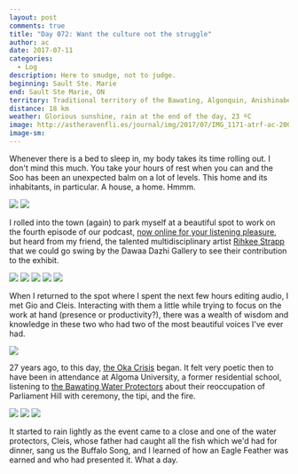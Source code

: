 ```yaml
---
layout: post
comments: true
title: "Day 072: Want the culture not the struggle"
author: ac
date: 2017-07-11
categories:
  - Log
description: Here to smudge, not to judge.
beginning: Sault Ste. Marie
end: Sault Ste Marie, ON
territory: Traditional territory of the Bawating, Algonquin, Anishinabek, Haudenosaunee, Ojibway, Odawa and Cree
distance: 18 km
weather: Glorious sunshine, rain at the end of the day, 23 ºC
image: http://astheravenfli.es/journal/img/2017/07/IMG_1171-atrf-ac-2000-web.jpg
image-sm:
---
```


Whenever there is a bed to sleep in, my body takes its time rolling out. I don't mind this much. You take your hours of rest when you can and the Soo has been an unexpected balm on a lot of levels. This home and its inhabitants, in particular. A house, a home. Hmmm. 

<img src="http://astheravenfli.es/journal/img/2017/07/IMG_1127-atrf-ac-2000-web.jpg">


<img src="http://astheravenfli.es/journal/img/2017/07/IMG_1129-atrf-ac-2000-web.jpg">

I rolled into the town (again) to park myself at a beautiful spot to work on the fourth episode of our podcast, [now online for your listening pleasure](http://astheravenfli.es/journal/2017/07/11/flight-04/), but heard from my friend, the talented multidisciplinary artist [Rihkee Strapp](https://www.facebook.com/RihkeeStrapp/) that we could go swing by the Dawaa Dazhi Gallery to see their contribution to the exhibit.

<img src="http://astheravenfli.es/journal/img/2017/07/IMG_1147-atrf-ac-2000-web.jpg">

<img src="http://astheravenfli.es/journal/img/2017/07/IMG_1141-atrf-ac-2000-web.jpg">

<img src="http://astheravenfli.es/journal/img/2017/07/IMG_1137-atrf-ac-2000-web.jpg">

<img src="http://astheravenfli.es/journal/img/2017/07/IMG_1138-atrf-ac-2000-web.jpg">

<img src="http://astheravenfli.es/journal/img/2017/07/IMG_1139-atrf-ac-2000-web.jpg">

When I returned to the spot where I spent the next few hours editing audio, I met Gio and Cleis. Interacting with them a little while trying to focus on the work at hand (presence or productivity?), there was a wealth of wisdom and knowledge in these two who had two of the most beautiful voices I've ever had.

<img src="http://astheravenfli.es/journal/img/2017/07/IMG_1152-atrf-ac-2000-web.jpg">

27 years ago, to this day, [the Oka Crisis](http://astheravenfli.es/journal/2017/06/28/oka/) began. It felt very poetic then to have been in attendance at Algoma University, a former residential school, listening to [the Bawating Water Protectors](https://www.facebook.com/BawatingWaterProtectors/) about their reoccupation of Parliament Hill with ceremony, the tipi, and the fire.

<img src="http://astheravenfli.es/journal/img/2017/07/IMG_1173-atrf-ac-2000-web.jpg">

<img src="http://astheravenfli.es/journal/img/2017/07/IMG_1185-atrf-ac-2000-web.jpg">


<img src="http://astheravenfli.es/journal/img/2017/07/IMG_1197-atrf-ac-2000-web.jpg">

It started to rain lightly as the event came to a close and one of the water protectors, Cleis, whose father had caught all the fish which we'd had for dinner, sang us the Buffalo Song, and I learned of how an Eagle Feather was earned and who had presented it. What a day. 
